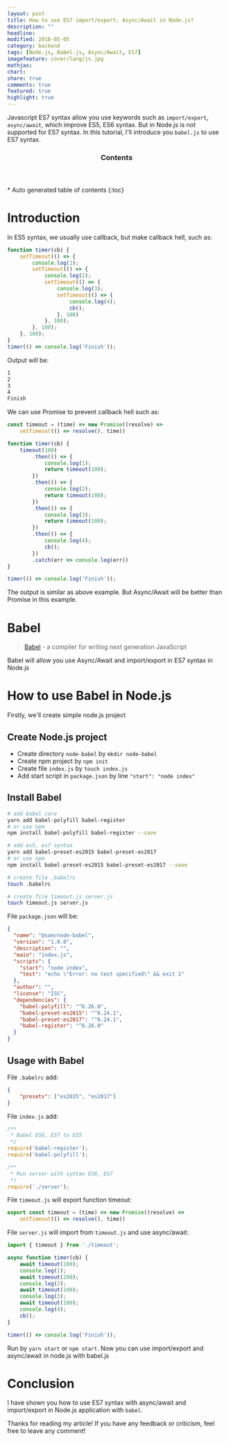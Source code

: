 ```yaml
---
layout: post
title: How to use ES7 import/export, Async/Await in Node.js?
description: ""
headline:
modified: 2018-05-05
category: backend
tags: [Node.js, Babel.js, Async/Await, ES7]
imagefeature: cover/lang/js.jpg
mathjax:
chart:
share: true
comments: true
featured: true
highlight: true
---
```


Javascript ES7 syntax allow you use keywords such as `import/export`, `async/await`, which improve ES5, ES6 syntax. But in Node.js is not supported for ES7 syntax. In this tutorial, I'll introduce you `babel.js` to use ES7 syntax.

<!-- /#table-of-contents -->
<section id="table-of-contents" class="toc">
  <header>
    <h3 >Contents</h3>
  </header>
<div id="drawer" markdown="1">
*  Auto generated table of contents
{:toc}
</div>
</section>

# Introduction
In ES5 syntax, we usually use callback, but make callback hell, such as:

```js
function timer(cb) {
    setTimeout(() => {
        console.log(1);
        setTimeout(() => {
            console.log(2);
            setTimeout(() => {
                console.log(3);
                setTimeout(() => {
                    console.log(4);
                    cb();
                }, 100)
            }, 100);
        }, 100);
    }, 100);
}
timer(() => console.log('Finish'));
```

Output will be:
```bash
1
2
3
4
Finish
```

We can use Promise to prevent callback hell such as:

```js
const timeout = (time) => new Promise((resolve) =>
    setTimeout(() => resolve(), time))

function timer(cb) {
    timeout(100)
        .then(() => {
            console.log(1);
            return timeout(100);
        })
        .then(() => {
            console.log(2);
            return timeout(100);
        })
        .then(() => {
            console.log(3);
            return timeout(100);
        })
        .then(() => {
            console.log(4);
            cb();
        })
        .catch(err => console.log(err))
}

timer(() => console.log('Finish'));
```

The output is similar as above example. But Async/Await will be better than Promise in this example.

# Babel
> [Babel](https://babeljs.io/) - a compiler for writing next generation JavaScript

Babel will allow you use Async/Await and import/export in ES7 syntax in Node.js

# How to use Babel in Node.js
Firstly, we'll create simple node.js project
## Create Node.js project
+ Create directory `node-babel` by `mkdir node-babel`
+ Create npm project by `npm init`
+ Create file `index.js` by `touch index.js`
+ Add start script in `package.json` by line `"start": "node index"`

## Install Babel
```bash
# add babel core
yarn add babel-polyfill babel-register
# or use npm
npm install babel-polyfill babel-register --save

# add es5, es7 syntax
yarn add babel-preset-es2015 babel-preset-es2017
# or use npm
npm install babel-preset-es2015 babel-preset-es2017 --save

# create file .babelrc
touch .babelrc

# create file timeout.js server.js
touch timeout.js server.js
```

File `package.json` will be:
```json
{
  "name": "@sam/node-babel",
  "version": "1.0.0",
  "description": "",
  "main": "index.js",
  "scripts": {
    "start": "node index",
    "test": "echo \"Error: no test specified\" && exit 1"
  },
  "author": "",
  "license": "ISC",
  "dependencies": {
    "babel-polyfill": "^6.26.0",
    "babel-preset-es2015": "^6.24.1",
    "babel-preset-es2017": "^6.24.1",
    "babel-register": "^6.26.0"
  }
}
```

## Usage with Babel

File `.babelrc` add:
```json
{
    "presets": ["es2015", "es2017"]
}
```

File `index.js` add:

```js
/**
 * Babel ES6, ES7 to ES5
 */
require('babel-register');
require('babel-polyfill');

/**
 * Run server with syntax ES6, ES7
 */
require('./server');
```

File `timeout.js` will export function timeout:
```js
export const timeout = (time) => new Promise((resolve) =>
    setTimeout(() => resolve(), time))
```

File `server.js` will import from `timeout.js` and use async/await:

```js
import { timeout } from './timeout';

async function timer(cb) {
    await timeout(100);
    console.log(1);
    await timeout(100);
    console.log(2);
    await timeout(100);
    console.log(3);
    await timeout(100);
    console.log(4);
    cb();
}

timer(() => console.log('Finish'));
```

Run by `yarn start` or `npm start`. Now you can use import/export and async/await in node.js with babel.js

# Conclusion

I have shown you how to use ES7 syntax with async/await and import/export in Node.js application with `babel`.

Thanks for reading my article! If you have any feedback or criticism, feel free to leave any comment!
